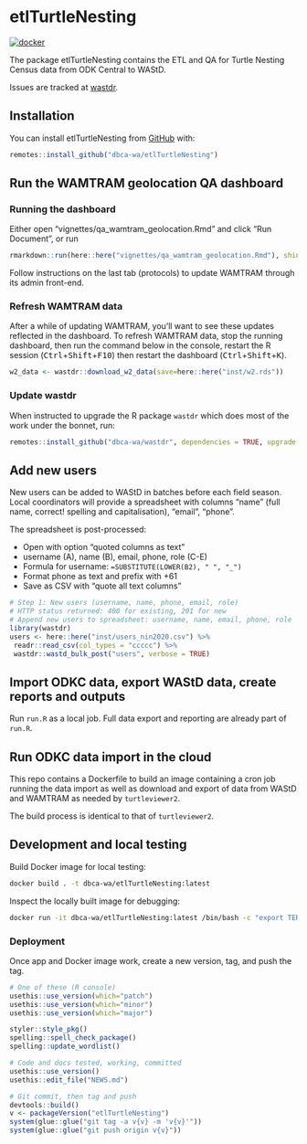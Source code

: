 
<!-- README.md is generated from README.Rmd. Please edit that file -->

# etlTurtleNesting

<!-- badges: start -->

[![docker](https://github.com/dbca-wa/etlTurtleNesting/actions/workflows/docker.yaml/badge.svg)](https://github.com/dbca-wa/etlTurtleNesting/actions/workflows/docker.yaml)
<!-- badges: end -->

The package etlTurtleNesting contains the ETL and QA for Turtle Nesting
Census data from ODK Central to WAStD.

Issues are tracked at
[wastdr](https://github.com/dbca-wa/wastdr/milestone/1).

## Installation

You can install etlTurtleNesting from [GitHub](https://github.com/)
with:

``` r
remotes::install_github("dbca-wa/etlTurtleNesting")
```

## Run the WAMTRAM geolocation QA dashboard

### Running the dashboard

Either open “vignettes/qa\_wamtram\_geolocation.Rmd” and click “Run
Document”, or run

``` r
rmarkdown::run(here::here("vignettes/qa_wamtram_geolocation.Rmd"), shiny_args = list(port = 3838, host = "0.0.0.0"))
```

Follow instructions on the last tab (protocols) to update WAMTRAM
through its admin front-end.

### Refresh WAMTRAM data

After a while of updating WAMTRAM, you’ll want to see these updates
reflected in the dashboard. To refresh WAMTRAM data, stop the running
dashboard, then run the command below in the console, restart the R
session (<kbd>Ctrl</kbd>+<kbd>Shift</kbd>+<kbd>F10</kbd>) then restart
the dashboard (<kbd>Ctrl</kbd>+<kbd>Shift</kbd>+<kbd>K</kbd>).

``` r
w2_data <- wastdr::download_w2_data(save=here::here("inst/w2.rds"))
```

### Update wastdr

When instructed to upgrade the R package `wastdr` which does most of the
work under the bonnet, run:

``` r
remotes::install_github("dbca-wa/wastdr", dependencies = TRUE, upgrade = "never", build_vignettes = TRUE)
```

## Add new users

New users can be added to WAStD in batches before each field season.
Local coordinators will provide a spreadsheet with columns “name” (full
name, correct\! spelling and capitalisation), “email”, “phone”.

The spreadsheet is post-processed:

  - Open with option “quoted columns as text”
  - username (A), name (B), email, phone, role (C-E)
  - Formula for username: `=SUBSTITUTE(LOWER(B2), " ", "_")`
  - Format phone as text and prefix with +61
  - Save as CSV with “quote all text columns”

<!-- end list -->

``` r
# Step 1: New users (username, name, phone, email, role)
# HTTP status returned: 400 for existing, 201 for new
# Append new users to spreadsheet: username, name, email, phone, role
library(wastdr)
users <- here::here("inst/users_nin2020.csv") %>%
 readr::read_csv(col_types = "ccccc") %>%
 wastdr::wastd_bulk_post("users", verbose = TRUE)
```

## Import ODKC data, export WAStD data, create reports and outputs

Run `run.R` as a local job. Full data export and reporting are already
part of `run.R`.

## Run ODKC data import in the cloud

This repo contains a Dockerfile to build an image containing a cron job
running the data import as well as download and export of data from
WAStD and WAMTRAM as needed by `turtleviewer2`.

The build process is identical to that of `turtleviewer2`.

## Development and local testing

Build Docker image for local testing:

``` bash
docker build . -t dbca-wa/etlTurtleNesting:latest
```

Inspect the locally built image for debugging:

``` bash
docker run -it dbca-wa/etlTurtleNesting:latest /bin/bash -c "export TERM=xterm; exec bash"
```

### Deployment

Once app and Docker image work, create a new version, tag, and push the
tag.

``` r
# One of these (R console)
usethis::use_version(which="patch")
usethis::use_version(which="minor")
usethis::use_version(which="major")

styler::style_pkg()
spelling::spell_check_package()
spelling::update_wordlist()

# Code and docs tested, working, committed
usethis::use_version()
usethis::edit_file("NEWS.md")

# Git commit, then tag and push
devtools::build()
v <- packageVersion("etlTurtleNesting")
system(glue::glue("git tag -a v{v} -m 'v{v}'"))
system(glue::glue("git push origin v{v}"))
```
